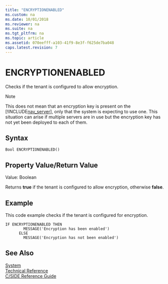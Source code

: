 ```yaml
---
title: "ENCRYPTIONENABLED"
ms.custom: na
ms.date: 10/01/2018
ms.reviewer: na
ms.suite: na
ms.tgt_pltfrm: na
ms.topic: article
ms.assetid: 070eefff-a103-41f9-8e3f-f625de7ba048
caps.latest.revision: 7
---
```

# ENCRYPTIONENABLED
Checks if the tenant is configured to allow encryption.  

> [!NOTE]  
>  This does not mean that an encryption key is present on the [!INCLUDE[nav_server](includes/nav_server_md.md)], only that the system is expecting to use one. This situation can arise if multiple servers are in use but the encryption key has not yet been deployed to each of them.  

## Syntax  

```  
Bool ENCRYPTIONENABLED()  
```  

## Property Value/Return Value  
 Value: Boolean  

 Returns **true** if the tenant is configured to allow encryption, otherwise **false**.  

## Example  
 This code example checks if the tenant is configured for encryption.  

```  
IF ENCRYPTIONENABLED THEN  
        MESSAGE('Encryption has been enabled')  
      ELSE  
        MESSAGE('Encryption has not been enabled')  
```  

## See Also  
 [System](System.md)   
 [Technical Reference](Technical-Reference.md)   
 [C/SIDE Reference Guide](C-SIDE-Reference-Guide.md)
